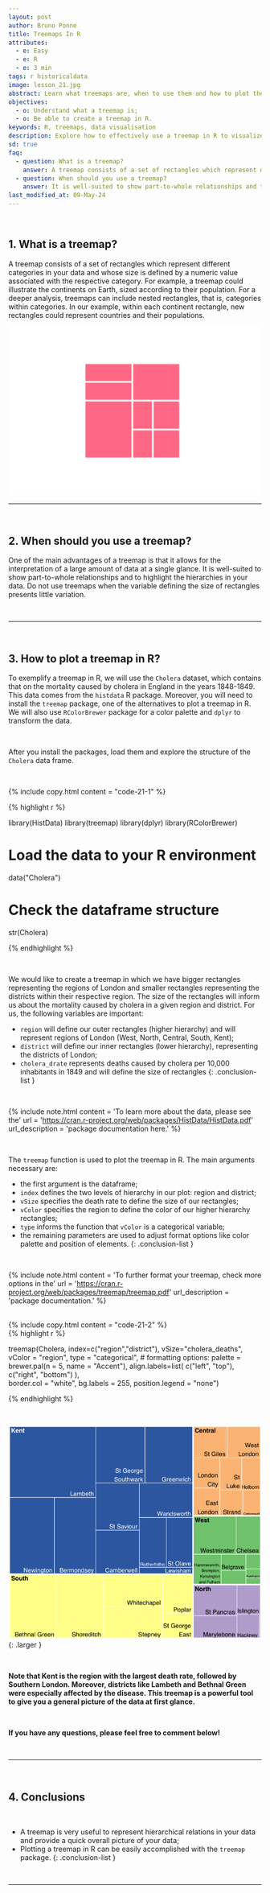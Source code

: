 ```yaml
---
layout: post
author: Bruno Ponne
title: Treemaps In R
attributes:
  - e: Easy
  - e: R
  - e: 3 min
tags: r historicaldata 
image: lesson_21.jpg
abstract: Learn what treemaps are, when to use them and how to plot them in R.
objectives:
  - o: Understand what a treemap is;
  - o: Be able to create a treemap in R.
keywords: R, treemaps, data visualisation
description: Explore how to effectively use a treemap in R to visualize hierarchical data and analyze part-to-whole relationships. This guide covers what a treemap is, when to use it, and a step-by-step tutorial on plotting with the treemap package.
sd: true
faq:
  - question: What is a treemap?
    answer: A treemap consists of a set of rectangles which represent different categories of a variable and whose size is defined by a numeric value associated with the respective category. Treemaps can represent hierarchies with nested rectangles, that is, categories within categories.
  - question: When should you use a treemap?
    answer: It is well-suited to show part-to-whole relationships and to highlight the hierarchies in your data. Do not use treemaps when the variable defining the size of rectangles presents little variation.
last_modified_at: 09-May-24
---
```


<br>


## 1. What is a treemap?

A treemap consists of a set of rectangles which represent different categories in your data and whose size is defined by a numeric value associated with the respective category. For example, a treemap could illustrate the continents on Earth, sized according to their population. For a deeper analysis, treemaps can include nested rectangles, that is, categories within categories. In our example, within each continent rectangle, new rectangles could represent countries and their populations.

![Visual representation of a treemap.](/assets/images/lesson_21_01.png)

***

<br>

## 2. When should you use a treemap?

One of the main advantages of a treemap is that it allows for the interpretation of a large amount of data at a single glance. It is well-suited to show part-to-whole relationships and to highlight the hierarchies in your data. Do not use treemaps when the variable defining the size of rectangles presents little variation.

<br>

***

<br>

## 3. How to plot a treemap in R?

To exemplify a treemap in R, we will use the `Cholera` dataset, which contains that on the mortality caused by cholera in England in the years 1848-1849. This data comes from the `histdata` R package. Moreover, you will need to install the `treemap` package, one of the alternatives to plot a treemap in R. We will also use `RColorBrewer` package for a color palette and `dplyr` to transform the data.

<br>

After you install the packages, load them and explore the structure of the `Cholera` data frame. 

<br>

{% include copy.html content = "code-21-1" %}
<div id = "code-21-1">
{% highlight r %}

library(HistData)
library(treemap)
library(dplyr)
library(RColorBrewer)

# Load the data to your R environment
data("Cholera")

# Check the dataframe structure
str(Cholera)

{% endhighlight %}

</div>

<br>

We would like to create a treemap in which we have bigger rectangles representing the regions of London and smaller rectangles representing the districts within their respective region. The size of the rectangles will inform us about the mortality caused by cholera in a given region and district. For us, the following variables are important:

- `region` will define our outer rectangles (higher hierarchy) and will represent regions of London (West, North, Central, South, Kent);
- `district` will define our inner rectangles (lower hierarchy), representing the districts of London;
- `cholera_drate` represents deaths caused by cholera per 10,000 inhabitants in 1849 and will define the size of rectangles
{: .conclusion-list }

<br>

{% include note.html content = 'To learn more about the data, please see the'  url = 'https://cran.r-project.org/web/packages/HistData/HistData.pdf' url_description = 'package documentation here.' %}

<br>

The `treemap` function is used to plot the treemap in R. The main arguments necessary are:

- the first argument is the dataframe;
- `index` defines the two levels of hierarchy in our plot: region and district;
- `vSize` specifies the death rate to define the size of our rectangles;
- `vColor` specifies the region to define the color of our higher hierarchy rectangles;
- `type` informs the function that `vColor` is a categorical variable; 
- the remaining parameters are used to adjust format options like color palette and position of elements.
{: .conclusion-list }

<br>

{% include note.html content = 'To further format your treemap, check more options in the'  url = 'https://cran.r-project.org/web/packages/treemap/treemap.pdf' url_description = 'package documentation.' %}

<br>
{% include copy.html content = "code-21-2" %}
<div id = "code-21-2">
{% highlight r %}

treemap(Cholera,
        index=c("region","district"),
        vSize="cholera_deaths",
        vColor = "region",
        type = "categorical",
        # formatting options:
        palette = brewer.pal(n = 5, name = "Accent"),
        align.labels=list(
          c("left", "top"), 
          c("right", "bottom")
        ),     
        border.col = "white",
        bg.labels = 255,
        position.legend = "none")

{% endhighlight %}

</div>

<br>


![Treemap plotted in R](/assets/images/lesson_21_02.png)
{: .larger } 

<br>

**Note that Kent is the region with the largest death rate, followed by Southern London. Moreover, districts like Lambeth and Bethnal Green were especially affected by the disease. This treemap is a powerful tool to give you a general picture of the data at first glance.**

<br>

**If you have any questions, please feel free to comment below!** 


<br>

***

<br>

## 4. Conclusions

<br>

- A treemap is very useful to represent hierarchical relations in your data and provide a quick overall picture of your data;
- Plotting a treemap in R can be easily accomplished with the `treemap` package.
{: .conclusion-list }

<br>

***

